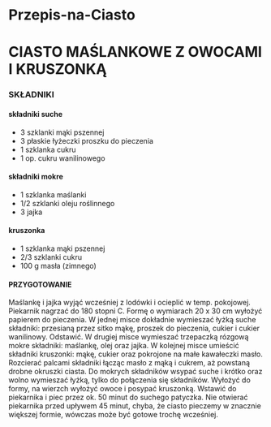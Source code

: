 # Przepis-na-Ciasto

<h1>CIASTO MAŚLANKOWE Z OWOCAMI I KRUSZONKĄ</h1>
<h3>SKŁADNIKI</h3>
<h4>składniki suche</h4>
<ul>
<li>3 szklanki mąki pszennej</li>
<li>3 płaskie łyżeczki proszku do pieczenia</li>
<li>1 szklanka cukru</li>
 <li>1 op. cukru wanilinowego</li>
</ul>

<h4>składniki mokre</h4>
<ul>
<li>1 szklanka maślanki</li>
<li>1/2 szklanki oleju roślinnego</li>
<li>3 jajka</li>
</ul>

<h4>kruszonka</h4>
<ul>
<li>1 szklanka mąki pszennej</li>
<li>2/3 szklanki cukru</li>
<li>100 g masła (zimnego)</li>
</ul>
<h4>PRZYGOTOWANIE</h4>
Maślankę i jajka wyjąć wcześniej z lodówki i ocieplić w temp. pokojowej. Piekarnik nagrzać do 180 stopni C. Formę o wymiarach 20 x 30 cm wyłożyć papierem do pieczenia.
W jednej misce dokładnie wymieszać łyżką suche składniki: przesianą przez sitko mąkę, proszek do pieczenia, cukier i cukier wanilinowy. Odstawić.
W drugiej misce wymieszać trzepaczką rózgową mokre składniki: maślankę, olej oraz jajka.
W kolejnej misce umieścić składniki kruszonki: mąkę, cukier oraz pokrojone na małe kawałeczki masło. Rozcierać palcami składniki łącząc masło z mąką i cukrem, aż powstaną drobne okruszki ciasta.
Do mokrych składników wsypać suche i krótko oraz wolno wymieszać łyżką, tylko do połączenia się składników. Wyłożyć do formy, na wierzch wyłożyć owoce i posypać kruszonką. Wstawić do piekarnika i piec przez ok. 50 minut do suchego patyczka.
Nie otwierać piekarnika przed upływem 45 minut, chyba, że ciasto pieczemy w znacznie większej formie, wówczas może być gotowe trochę wcześniej.
